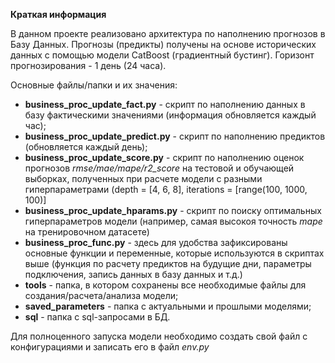 <b>Краткая информация</b>


В данном проекте реализовано архитектура по наполнению прогнозов в Базу Данных. Прогнозы (предикты) получены на основе исторических данных с помощью модели CatBoost (градиентный бустинг).
Горизонт прогнозирования - 1 день (24 часа).


Основные файлы/папки и их значения:
 - <b>business_proc_update_fact.py</b> - скрипт по наполнению данных в базу фактическими значениями (информация обновляется каждый час);
 - <b>business_proc_update_predict.py</b> - скрипт по наполнению предиктов (обновляется каждый день);
 - <b>business_proc_update_score.py</b> - скрипт по наполнению оценок прогнозов <i>rmse/mae/mape/r2_score</i> на тестовой и обучающей выборках, полученных при расчете модели с разными гиперпараметрами (depth = [4, 6, 8], iterations = [range(100, 1000, 100)] 
 - <b>business_proc_update_hparams.py</b> - скрипт по поиску оптимальных гиперпараметров модели (например, самая высокоя точность <i>mape</i> на тренировочном датасете)
 - <b>business_proc_func.py</b> - здесь для удобства зафиксированы основные функции и переменные, которые используются в скриптах выше (функция по расчету предиктов на будущие дни, параметры подключения, запись данных в базу данных и т.д.)
 - <b>tools</b> - папка, в котором сохранены все необходимые файлы для создания/расчета/анализа модели;
 - <b>saved_parameters</b> - папка с актуальными и прошлыми моделями;
 - <b>sql</b> - папка с sql-запросами в БД.

Для полноценного запуска модели необходимо создать свой файл с конфигурациями и записать его в файл <i>env.py</i>
